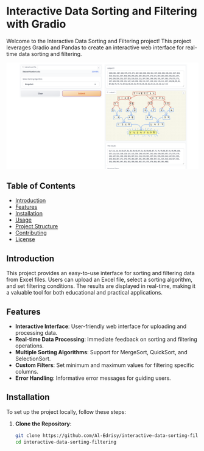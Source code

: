 # Interactive Data Sorting and Filtering with Gradio

Welcome to the Interactive Data Sorting and Filtering project! This project leverages Gradio and Pandas to create an interactive web interface for real-time data sorting and filtering.

![Project Demo](demoImage.png)

## Table of Contents
- [Introduction](#introduction)
- [Features](#features)
- [Installation](#installation)
- [Usage](#usage)
- [Project Structure](#project-structure)
- [Contributing](#contributing)
- [License](#license)

## Introduction
This project provides an easy-to-use interface for sorting and filtering data from Excel files. Users can upload an Excel file, select a sorting algorithm, and set filtering conditions. The results are displayed in real-time, making it a valuable tool for both educational and practical applications.

## Features
- **Interactive Interface**: User-friendly web interface for uploading and processing data.
- **Real-time Data Processing**: Immediate feedback on sorting and filtering operations.
- **Multiple Sorting Algorithms**: Support for MergeSort, QuickSort, and SelectionSort.
- **Custom Filters**: Set minimum and maximum values for filtering specific columns.
- **Error Handling**: Informative error messages for guiding users.

## Installation
To set up the project locally, follow these steps:

1. **Clone the Repository**:
   ```bash
   git clone https://github.com/Al-Edrisy/interactive-data-sorting-filtering.git
   cd interactive-data-sorting-filtering
